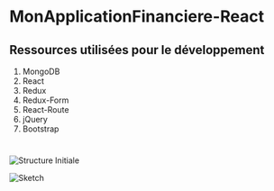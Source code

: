 # MonApplicationFinanciere-React

## Ressources utilisées pour le développement

1. MongoDB
2. React
3. Redux
4. Redux-Form
5. React-Route
6. jQuery
7. Bootstrap

#

![Structure Initiale](../master/img/StructureInitiale.png)

![Sketch](../master/img/Sketch.png)